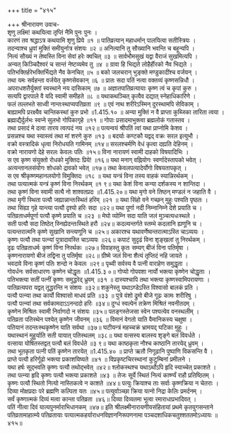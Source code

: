 +++
title = "४१५"

+++
श्रीनारायण उवाच-  
शृणु लक्ष्मि! कथयित्वा तृप्तिं नैमि पुनः पुनः ।  
कारणं तव श्रद्धाऽत्र कथयामि शृणु प्रिये ॥१ ॥
पातिव्रत्यान् महाधर्मान् पालयित्वा सतीस्त्रियः ।  
तदन्याश्च ध्रुवां मुक्तिं समीयुर्नात्र संशयः ॥२ ॥
अनित्यानि तु सौख्यानि भवन्ति च बहून्यपि ।  
नित्यं सौख्यं न तेष्वस्ति विना सेवां हरेः क्वचित् ॥३ ॥
सार्वभौमसुखं यद्वा वैराजं सुखमित्यपि ।  
अन्यत् किञ्चिदैश्वरं च सान्तं नेष्टव्यमेव तु ॥४ ॥
ग्रावा हि भिद्यते लोहैर्हीरको नैव भिद्यते ।  
पतिभक्तिर्हरेभक्तिर्भिद्यते नैव केनचित् ॥५ ॥
बको जलचरान् भुङ्क्ते मण्डुकादींश्च वर्जयन् ।  
तथा यमः सर्वहन्ता वर्जयेत् कृष्णसेवकान् ॥६ ॥
प्रातः सदा पतिं नत्वा वक्तव्यं कृष्णसन्निधौ ।  
अपराधशतैर्युक्तां स्वस्थाने नय दासिकाम् ॥७ ॥
अज्ञातपातिव्रत्यायाः कृष्ण त्वं च कृपां कुरु ।  
सत्यपि द्वारपाले वै यदि स्वामी समीहते ॥८ ॥
यथाकथञ्चित् कृत्वैव दद्यात् स्नेहाधिकारिणे ।  
फलं तल्लभते साध्वी नान्तःस्थाप्यपतिव्रता ॥९ ॥
एवं नाथ शरीरेऽस्मिन् दुरस्थामपि सेविकाम् ।  
बाह्यामपि प्ररक्ष्यैव चान्तिकस्थां कुरु प्रभो ॥1.415.१० ॥
अन्या मुक्तिं न वै प्राप्ता कुब्जिका तारिता त्वया ।  
ब्रह्माद्यैर्दुर्लभः स्वप्ने सुलभो गोपिकागृहे ॥११ ॥
गोपाः प्रसादमाभुक्त्वा ब्रह्मलोकं गतास्तव ।  
तथा प्रसादं मे दत्वा तारय त्वत्पदं नय ॥१२॥
पत्यन्वयं श्रीपतिं त्वां यथा प्राप्नोमि केशव ।  
प्रसन्नश्च यथा स्यास्त्वं तथा मां शरणे कुरु ॥१३ ॥
बदर्याः कण्टकौ यद्वद् वक्रः सरल इत्युभौ ।  
वक्रो वस्त्रादिकं धृत्वा निरोधयति गामिनम् ॥१४॥
सरलश्चर्मणि वेधं कृत्वा दह्यति देहिनम् ।  
वक्रो नारायणो देहे सरलः केवलः पतिः ॥१५॥
विना नारायणं स्वामी दाहको विषयादिभिः ।  
स एव कृष्ण संयुक्तो रोधको मुक्तिदः प्रिये! ॥१६॥
यथा मनाग् वह्नियोगः स्वर्णादेस्तापको भवेत् ।  
अत्यन्तानलसंयोगः शोधको द्रावको भवेत् ॥१७॥
तथा केवलपत्यादेर्योगो विषयतापकृत् ।  
स एव श्रीकृष्णमहानलयोगो विमुक्तिदः ॥१८ ॥
यथा यन्त्रं विना तस्य वाहकं स्यान्निरर्थकम् ।  
तथा पत्यात्मकं यन्त्रं कृष्णं विना निरर्थकम् ॥१ ९॥
यथा केशं विना कन्या दर्शकस्य न शान्तिदा ।  
तथा कृष्णं विना स्वामी सत्यै नो शाश्वतप्रदः ॥1.415.२०॥
यथा मृगो वने तिष्ठन् मण्डलं न जहाति वै ।  
तथा मृगी स्थिता पत्यौ जह्यान्नान्तःस्थितं हरिम् ॥२१ ॥
यथा सिंहो वने गच्छन् मुहुः पश्यति पृष्ठतः ।  
तथा सिंह्या गृहे यान्त्या पत्यौ दृश्यो हरिः सदा ॥२२॥
यथा पूर्णा नदी निम्नानिम्ने देशे प्रयाति च ।  
पतिव्रताधर्मपूर्णा पत्यौ कृष्णे प्रयाति च ॥२३ ॥
मेघो व्योम्नि सदा याति जलं मुञ्चत्यधःस्थले ।  
सती पत्यौ सदा तिष्ठेत् स्निह्येदन्तःस्थिते हरौ ॥२४॥
कदल्यन्तर्गते स्तम्भे कदलानि ह्यणूनि च ।  
पत्यन्तरात्मनि कृष्णे सुखानि सन्त्यणूनि च ॥२५॥
अकारश्च यथावर्णेष्वन्तरात्माऽस्ति चाऽव्ययः ।  
कृष्णः पत्यौ तथा पत्न्यां पुत्रादावस्ति चाऽव्ययः ॥२६॥
कपाटं सुदृढं विना शृङ्खलां तु निरर्थकम् ।  
दृढः पतिव्रताधर्मः कृष्णं विना निरर्थकः ॥२७॥
विवाहस्तु कृतः सम्यग् बीजं विना पतिर्मृषा ।  
कृष्णनारायणो बीजं तद्विना तु पतिर्मृषा ॥२८॥
ग्रीष्मे जलं विना शैत्यं तृप्तिदं नहि जायते ।  
भवदावे विना कृष्णं पतिः शन्दो न केवलः ॥२९॥
पृथ्वी सर्वस्य वै पत्नी वाराहेण समुद्धृता ।  
गोवर्धनः सर्वसाधारणः कृष्णेन चोद्धृतः ॥1.415.३ ०॥
गोप्यो गोपवशा नार्यो भक्त्या कृष्णेन चोद्धृताः ।  
पतिभक्त्या सतीं पत्नीं कृष्णः समुद्धरेद् ध्रुवम् ॥३१ ॥
दास्यश्चापि तथा भक्त्या कृष्णस्वामिपरायणाः ।  
पातिव्रत्यपरा यद्वत् तूद्धरन्ति न संशयः ॥३२॥
शकुनेस्तु यथाऽण्डेऽस्ति विश्वासो बालकं प्रति ।  
पत्यौ पत्न्या तथा कार्यो विश्वासो माधवं प्रति ॥३३ ॥
पुत्रे वंशो द्रुमो बीजे गूढः कामः शरीरिषु ।  
पत्यौ पत्न्यां तथा सर्वकामदाऽऽनन्ददो हरिः ॥३४॥
दुग्धं स्वल्पेन तक्रेण मिश्रितं नवनीतदम् ।  
कृष्णेन मिश्रितः स्वामी निर्वाणदो न संशयः ॥३५॥
पतङ्गस्तेजसा स्वेन पश्यत्येव वनस्थलीम् ।  
पतिव्रता पतिस्थेन पश्येत् कृष्णेन जीवनम् ॥३६ ॥
विमानं वेगतो याति वैमानिकस्य चक्षुषा ।  
पतियानं तदन्तःस्थकृष्णेन याति सर्वथा ॥३७॥
घटीयन्त्रं महच्चक्रं भ्रामयद् घटिका मुहुः ।  
यथास्थानं मुहुर्याति सती यायात् पतिस्थलम् ॥३८॥
यथा वत्सस्य बालस्य शृङ्गे बलं विवर्धते ।  
वत्साया योषितस्तद्वत् पत्यौ बलं विवर्धते ॥३ ९॥
यथा काष्ठकृता नौश्च काष्ठानि तारयेद् ध्रुवम् ।  
तथा भूतकृता पत्नी पतिं कृष्णेन तारयेत् ॥1.415.४० ॥
प्राप्ते ऋतौ निगूढानि पुष्पाणि विकसन्ति वै ।  
प्राप्ते पत्यौ हरिर्गूढो भक्त्या प्रकाशयिष्यते ॥४१ ॥
विप्रकृष्टचिरस्थानां कुटुम्बिनां प्रमीलने ।  
यथा हर्षः सूद्भवति कृष्णः पत्यौ तथोद्भवेत् ॥४२॥
श्लोकस्थश्च यथाऽर्थोऽपि हृदि स्याच्चेत् प्रकाशते ।  
तथा पत्न्या हृदि कृष्णः पत्यौ भक्त्या प्रकाशते ॥४३ ॥
तेजः सूर्ये स्थितं नित्यं कार्ष्ण्यं राहौ प्रतिष्ठितम् ।  
कृष्णः पत्यौ स्थितो नित्यो नास्तिकत्वे न काशते ॥४४॥
पत्युः क्रियाश्च ताः सर्वाः कृष्णक्रिया न चेतराः ।  
दिव्या मोक्षप्रदाः परे ब्रह्मणि कल्पिता यतः ॥४५॥
पत्युर्वाञ्च्छा क्रिया यत्नो निद्रा केलिः प्रमर्दनम् ।  
सर्वं कृष्णात्मकं दिव्यं मत्वा कान्ता पतिव्रता ॥४६॥
दिव्या दिव्यतमा भूत्वा रमाराधाप्रभादिवत् ।  
पतिं नीत्वा दिवं यात्यपुनर्माराभिधानकम् ॥४७॥
इति श्रीलक्ष्मीनारायणीयसंहितायां प्रथमे कृतयुगसन्ताने पतिव्रतामाहात्म्ये पतिव्रतायाः पत्यात्मकहर्याराधनविज्ञाननिरूपणनामा पञ्चदशाधिकचतुश्शततमोऽध्यायः ॥४१५॥
    

